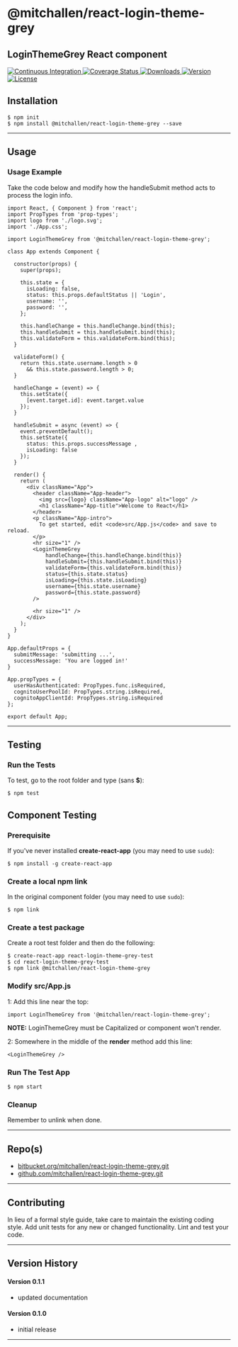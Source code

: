 @mitchallen/react-login-theme-grey
==
LoginThemeGrey React component
--

<p align="left">
  <a href="https://circleci.com/gh/mitchallen/react-login-theme-grey">
    <img src="https://img.shields.io/circleci/project/github/mitchallen/react-login-theme-grey.svg" alt="Continuous Integration">
  </a>
  <a href="https://codecov.io/gh/mitchallen/react-login-theme-grey">
    <img src="https://codecov.io/gh/mitchallen/react-login-theme-grey/branch/master/graph/badge.svg" alt="Coverage Status">
  </a>
  <a href="https://npmjs.org/package/@mitchallen/react-login-theme-grey">
    <img src="http://img.shields.io/npm/dt/@mitchallen/react-login-theme-grey.svg?style=flat-square" alt="Downloads">
  </a>
  <a href="https://npmjs.org/package/@mitchallen/react-login-theme-grey">
    <img src="http://img.shields.io/npm/v/@mitchallen/react-login-theme-grey.svg?style=flat-square" alt="Version">
  </a>
  <a href="https://npmjs.com/package/@mitchallen/react-login-theme-grey">
    <img src="https://img.shields.io/github/license/mitchallen/react-login-theme-grey.svg" alt="License"></a>
  </a>
</p>

## Installation

    $ npm init
    $ npm install @mitchallen/react-login-theme-grey --save
  
* * *

## Usage


### Usage Example

Take the code below and modify how the handleSubmit method acts to process the login info.


```
import React, { Component } from 'react';
import PropTypes from 'prop-types';
import logo from './logo.svg';
import './App.css';

import LoginThemeGrey from '@mitchallen/react-login-theme-grey';

class App extends Component {

  constructor(props) {
    super(props);

    this.state = {
      isLoading: false,
      status: this.props.defaultStatus || 'Login',
      username: '',
      password: '',
    };

    this.handleChange = this.handleChange.bind(this);
    this.handleSubmit = this.handleSubmit.bind(this);
    this.validateForm = this.validateForm.bind(this);
  }

  validateForm() {
    return this.state.username.length > 0
      && this.state.password.length > 0;
  }

  handleChange = (event) => {
    this.setState({
      [event.target.id]: event.target.value
    });
  }

  handleSubmit = async (event) => {
    event.preventDefault();
    this.setState({ 
      status: this.props.successMessage , 
      isLoading: false 
    });
  }

  render() {
    return (
      <div className="App">
        <header className="App-header">
          <img src={logo} className="App-logo" alt="logo" />
          <h1 className="App-title">Welcome to React</h1>
        </header>
        <p className="App-intro">
          To get started, edit <code>src/App.js</code> and save to reload.
        </p>
        <hr size="1" />
        <LoginThemeGrey
            handleChange={this.handleChange.bind(this)}
            handleSubmit={this.handleSubmit.bind(this)}
            validateForm={this.validateForm.bind(this)}
            status={this.state.status}
            isLoading={this.state.isLoading}
            username={this.state.username}
            password={this.state.password}
        />
        
        <hr size="1" />
      </div>
    );
  }
}

App.defaultProps = {
  submitMessage: 'submitting ...',
  successMessage: 'You are logged in!'
}

App.propTypes = {
  userHasAuthenticated: PropTypes.func.isRequired,
  cognitoUserPoolId: PropTypes.string.isRequired,
  cognitoAppClientId: PropTypes.string.isRequired
};

export default App;

```

* * *

## Testing

### Run the Tests

To test, go to the root folder and type (sans __$__):

    $ npm test
    
## Component Testing

### Prerequisite

If you've never installed __create-react-app__ (you may need to use ```sudo```):

```
$ npm install -g create-react-app
```

### Create a local npm link

In the original component folder (you may need to use ```sudo```):

```
$ npm link
```

### Create a test package

Create a root test folder and then do the following:

```
$ create-react-app react-login-theme-grey-test
$ cd react-login-theme-grey-test
$ npm link @mitchallen/react-login-theme-grey
```

### Modify src/App.js

1: Add this line near the top:

```
import LoginThemeGrey from '@mitchallen/react-login-theme-grey';
```

__NOTE:__ LoginThemeGrey must be Capitalized or component won't render.

2: Somewhere in the middle of the __render__ method add this line:

```
<LoginThemeGrey />
```

### Run The Test App

```
$ npm start
```

### Cleanup

Remember to unlink when done.
   
* * *
 
## Repo(s)

* [bitbucket.org/mitchallen/react-login-theme-grey.git](https://bitbucket.org/mitchallen/react-login-theme-grey.git)
* [github.com/mitchallen/react-login-theme-grey.git](https://github.com/mitchallen/react-login-theme-grey.git)

* * *

## Contributing

In lieu of a formal style guide, take care to maintain the existing coding style.
Add unit tests for any new or changed functionality. Lint and test your code.

* * *

## Version History

#### Version 0.1.1

* updated documentation

#### Version 0.1.0 

* initial release

* * *